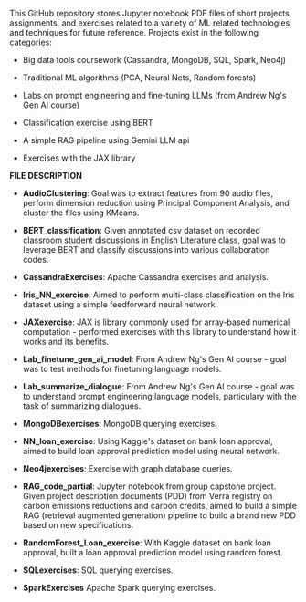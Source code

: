 This GitHub repository stores Jupyter notebook PDF files of short projects, assignments, and exercises related to a variety of ML related technologies and techniques for future reference. Projects exist in the following categories:

- Big data tools coursework (Cassandra, MongoDB, SQL, Spark, Neo4j)

- Traditional ML algorithms (PCA, Neural Nets, Random forests)

- Labs on prompt engineering and fine-tuning LLMs (from Andrew Ng's Gen AI course)

- Classification exercise using BERT

- A simple RAG pipeline using Gemini LLM api

- Exercises with the JAX library


**FILE DESCRIPTION**

- **AudioClustering**: Goal was to extract features from 90 audio files, perform dimension reduction using
                 Principal Component Analysis, and cluster the files using KMeans.


- **BERT_classification**: Given annotated csv dataset on recorded classroom student discussions in English Literature class, goal was to leverage BERT and classify discussions into various collaboration codes. 

- **CassandraExercises**: Apache Cassandra exercises and analysis.

- **Iris_NN_exercise**: Aimed to perform multi-class classification on the Iris dataset using a simple
feedforward neural network.

- **JAXexercise**: JAX is library commonly used for array-based numerical computation - performed exercises with this library to understand how it works and its benefits.

- **Lab_finetune_gen_ai_model**: From Andrew Ng's Gen AI course - goal was to test methods for finetuning language models.

- **Lab_summarize_dialogue**: From Andrew Ng's Gen AI course - goal was to understand prompt engineering language models, particulary with the task of summarizing dialogues.

- **MongoDBexercises**: MongoDB querying exercises.

- **NN_loan_exercise**: Using Kaggle's dataset on bank loan approval, aimed to build loan approval prediction model using neural network.

- **Neo4jexercises**: Exercise with graph database queries.

- **RAG_code_partial**: Jupyter notebook from group capstone project. Given project description documents (PDD) from Verra registry on carbon emissions reductions and carbon credits, aimed to build a simple RAG (retrieval augmented generation) pipeline to build a brand new PDD based on new specifications.

- **RandomForest_Loan_exercise**: With Kaggle dataset on bank loan approval, built a loan approval prediction model using random forest.

- **SQLexercises**: SQL querying exercises.

- **SparkExercises** Apache Spark querying exercises.




